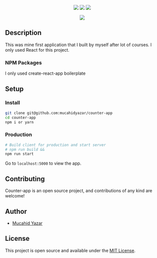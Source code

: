 <p align="center">
 <img src="https://img.shields.io/badge/License-MIT-blue.svg">
  <a href="#"><img src="https://img.shields.io/badge/all_contributors-1-orange.svg?style=flat-square)"></a>
   <a href="#"><img src="https://travis-ci.org/taniarascia/takenote.svg?branch=master"></a>
</p>

<!-- > **Warning**: TakeNote is still in active development. You can visit [takenote.dev](https://takenote.dev) to see the work in progress, but your account and the notes you create are **temporary** will not be persisted. All data will be lost once GitHub integration is complete. -->

<div align="center">
<img src="./public/assets/img/counter-app.gif">
</div>

<!-- ### Simple

Counter--app was made by me - a simple, plain-text clicker app for the web with Github support. What you see is what you paste. No WYSIWIG, no formatting pasted from the web, and no features you don't need or want.

### Organized

Drag-and-drop notes into categories, instantly search through notes, and pin your favorites to the top.

### Beautiful

Beautiful, clean design with light and dark themes.

### Sync to GitHub

In progress! -->

<!-- ## Reviews 

> _"I think the lack of extra crap is a feature."_ — Craig Lam-->

## Description

This was mine first application that I built by myself after lot of courses. I only used React for this project.

### NPM Packages
I only used create-react-app boilerplate

## Setup

### Install

```bash
git clone git@github.com:mucahidyazar/counter-app
cd counter-app
npm i or yarn
```

<!-- ### Development

In the development environment, an Express server is running on port `5000` to handle all API calls, and a hot Webpack dev server is running on port `3000` for the React front end. To run both of these servers concurrently, run the `dev` command.

```bash
# Run client and server concurrently
npm run dev
```

Go to `localhost:3000` to view the app.

API requests will be proxied to port `5000` automatically. -->

### Production

<!-- In production, the React app is built, and Express redirects all incoming requests to the `dist` directory on port `5000`. -->

```bash
# Build client for production and start server
# npm run build &&
npm run start
```

Go to `localhost:5000` to view the app.

<!-- ### Run in Docker

Docker containers are [also available on the Dockerhub registry](https://hub.docker.com/r/taniarascia/takenote).

```bash
docker build -t takenote .
docker run -p 5000:5000 takenote
# Go to localhost:5000 to view the application
```

### Seed data

To seed the app with some test data, paste the contents of `seed.js` into your browser console.

## Testing

Run unit and component tests.

```bash
npm run test
```

Run Cypress e2e tests.

```bash
npm run cypress:open
``` -->

## Contributing
Counter-app is an open source project, and contributions of any kind are welcome! 

<!-- TakeNote is an open source project, and contributions of any kind are welcome! Open issues, bugs, and enhancements are all listed on the [issues](https://github.com/taniarascia/takenote/issues) tab and labeled accordingly. Feel free to open bug tickets and make feature requests. Easy bugs and features will be tagged with the `good first issue` label.

The project is written in TypeScript, React and Redux. TypeScript is set to strict mode, with no implicit any allowed. The formatting style for the project is set by Prettier. 

## Acknowledgements

- A big thank you to [Mucahid Yazar](https://dkbock.com/) for logo design. -->

## Author

- [Mucahid Yazar](https://github.com/mucahidyazar)

## License

This project is open source and available under the [MIT License](LICENSE).
